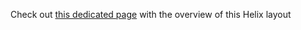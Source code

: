 Check out [this dedicated page](https://eugenesvk.github.io/kbdHelix/modifew/) with the overview of this Helix layout
